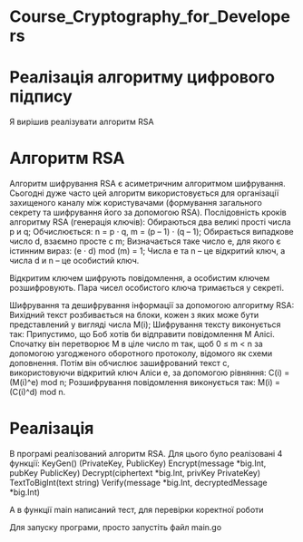 # Course_Cryptography_for_Developers

# Реалізація алгоритму цифрового підпису
Я вирішив реалізувати алгоритм RSA

# Алгоритм RSA
Алгоритм шифрування RSA є асиметричним алгоритмом шифрування. Сьогодні дуже часто цей алгоритм використовується для організації захищеного каналу між користувачами (формування загального секрету та шифрування його за допомогою RSA).
Послідовність кроків алгоритму RSA (генерація ключів):
Обираються два великі прості числа p и q;
Обчислюється: n = p ⋅ q, m = (p – 1) ⋅ (q – 1);
Обирається випадкове число d, взаємно просте с m;
Визначається таке число e, для якого є істинним вираз: (e ⋅ d) mod (m) = 1;
Числа e та n – це відкритий ключ, а числа d и n – це особистий ключ.

Відкритим ключем шифрують повідомлення, а особистим ключем розшифровують. Пара чисел особистого ключа тримається у секреті.

Шифрування та дешифрування інформації за допомогою алгоритму
 RSA:
Вихідний текст розбивається на блоки, кожен з яких може бути представлений у вигляді числа M(i);
Шифрування тексту виконується так: 
Припустимо, що Боб хотів би відправити повідомлення M Алісі. Спочатку він перетворює M в ціле число m так, щоб 0 ≤ m < n за допомогою узгодженого оборотного протоколу, 
відомого як схеми доповнення. Потім він обчислює зашифрований текст c, використовуючи відкритий ключ Аліси e, за допомогою рівняння:
C(i) = (M(i)^e) mod n;
Розшифрування повідомлення виконується так: M(i) = (C(i)^d) mod n.

# Реалізація
В програмі реалізований алгоритм RSA.
Для цього було реалізовані 4 функції:
KeyGen() (PrivateKey, PublicKey)
Encrypt(message *big.Int, pubKey PublicKey)
Decrypt(ciphertext *big.Int, privKey PrivateKey)
TextToBigInt(text string)
Verify(message *big.Int, decryptedMessage *big.Int)

А в функції main написаний тест, для перевірки коректної роботи

Для запуску програми, просто запустіть файл main.go
